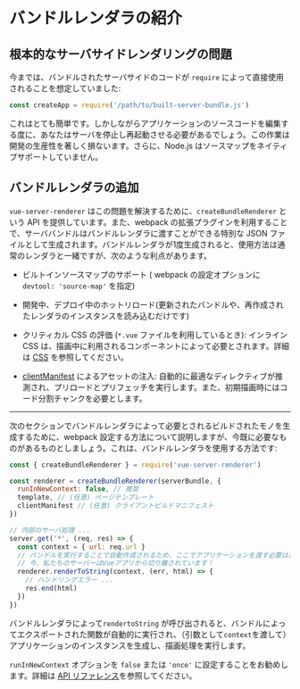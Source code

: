# バンドルレンダラの紹介

## 根本的なサーバサイドレンダリングの問題

今までは、バンドルされたサーバサイドのコードが `require` によって直接使用されることを想定していました:

```js
const createApp = require('/path/to/built-server-bundle.js')
```

これはとても簡単です。しかしながらアプリケーションのソースコードを編集する度に、あなたはサーバを停止し再起動させる必要があるでしょう。この作業は開発の生産性を著しく損ないます。さらに、Node.js はソースマップをネイティブサポートしていません。

## バンドルレンダラの追加

`vue-server-renderer` はこの問題を解決するために、`createBundleRenderer` という API を提供しています。また、webpack の拡張プラグインを利用することで、サーババンドルはバンドルレンダラに渡すことができる特別な JSON ファイルとして生成されます。バンドルレンダラが1度生成されると、使用方法は通常のレンダラと一緒ですが、次のような利点があります。

- ビルトインソースマップのサポート ( webpack の設定オプションに `devtool: 'source-map'` を指定)

- 開発中、デプロイ中のホットリロード(更新されたバンドルや、再作成されたレンダラのインスタンスを読み込むだけです)

- クリティカル CSS の評価 (`*.vue` ファイルを利用しているとき): インライン CSS は、描画中に利用されるコンポーネントによって必要とされます。詳細は [CSS](./css.md) を参照してください。

- [clientManifest](../api/#clientmanifest) によるアセットの注入: 自動的に最適なディレクティブが推測され、プリロードとプリフェッチを実行します。また、初期描画時にはコード分割チャンクを必要とします。

---

次のセクションでバンドルレンダラによって必要とされるビルドされたモノを生成するために、webpack 設定する方法について説明しますが、今既に必要なものがあるものとしましょう。これは、バンドルレンダラを使用する方法です:

```js
const { createBundleRenderer } = require('vue-server-renderer')

const renderer = createBundleRenderer(serverBundle, {
  runInNewContext: false, // 推奨
  template, // (任意) ページテンプレート
  clientManifest // (任意) クライアントビルドマニフェスト
})

// 内部のサーバ処理 ...
server.get('*', (req, res) => {
  const context = { url: req.url }
  // バンドルを実行することで自動作成されるため、ここでアプリケーションを渡す必要はありません
  // 今、私たちのサーバーはVueアプリから切り離されています！
  renderer.renderToString(context, (err, html) => {
    // ハンドリングエラー ...
    res.end(html)
  })
})
```

バンドルレンダラによって`rendertoString` が呼び出されると、バンドルによってエクスポートされた関数が自動的に実行され、（引数として`context`を渡して）アプリケーションのインスタンスを生成し、描画処理を実行します。

`runInNewContext` オプションを `false` または `'once'` に設定することをお勧めします。詳細は [API リファレンス](../api/#runinnewcontext)を参照してください。
